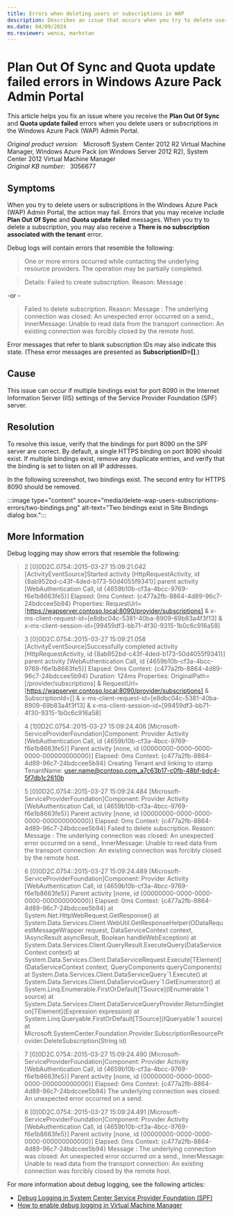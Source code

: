 ```yaml
---
title: Errors when deleting users or subscriptions in WAP
description: Describes an issue that occurs when you try to delete users or subscriptions in the Windows Azure Pack (WAP) Admin Portal.
ms.date: 04/09/2024
ms.reviewer: wenca, markstan
---
```

# Plan Out Of Sync and Quota update failed errors in Windows Azure Pack Admin Portal

This article helps you fix an issue where you receive the **Plan Out Of Sync** and **Quota update failed** errors when you delete users or subscriptions in the Windows Azure Pack (WAP) Admin Portal.

_Original product version:_ &nbsp; Microsoft System Center 2012 R2 Virtual Machine Manager, Windows Azure Pack (on Windows Server 2012 R2), System Center 2012 Virtual Machine Manager  
_Original KB number:_ &nbsp; 3056677

## Symptoms

When you try to delete users or subscriptions in the Windows Azure Pack (WAP) Admin Portal, the action may fail. Errors that you may receive include **Plan Out Of Sync** and **Quota update failed** messages. When you try to delete a subscription, you may also receive a **There is no subscription associated with the tenant** error.

Debug logs will contain errors that resemble the following:

> One or more errors occurred while contacting the underlying resource providers. The operation may be partially completed.

> Details: Failed to create subscription. Reason: Message :

-or -

> Failed to delete subscription. Reason: Message : The underlying connection was closed: An unexpected error occurred on a send., InnerMessage: Unable to read data from the transport connection: An existing connection was forcibly closed by the remote host.

Error messages that refer to blank subscription IDs may also indicate this state. (These error messages are presented as **SubscriptionID=[]**.)

## Cause

This issue can occur if multiple bindings exist for port 8090 in the Internet Information Server (IIS) settings of the Service Provider Foundation (SPF) server.

## Resolution

To resolve this issue, verify that the bindings for port 8090 on the SPF server are correct. By default, a single HTTPS binding on port 8090 should exist. If multiple bindings exist, remove any duplicate entries, and verify that the binding is set to listen on all IP addresses.

In the following screenshot, two bindings exist. The second entry for HTTPS 8090 should be removed.

:::image type="content" source="media/delete-wap-users-subscriptions-errors/two-bindings.png" alt-text="Two bindings exist in Site Bindings dialog box.":::

## More Information

Debug logging may show errors that resemble the following:

> 2 [0]0D2C.0754::‎2015‎-‎03‎-‎27 15:09:21.042 [ActivityEventSource]Started activity [HttpRequestActivity, id {8ab952bd-c43f-4ded-b173-50d4055f9341}] parent activity [WebAuthentication Call, id {4659b10b-cf3a-4bcc-9769-f6e1b8663fe5}] Elapsed: 0ms Context: {c477a2fb-8864-4d89-96c7-24bdccee5b94} Properties: RequestUrl=[https://wapserver.contoso.local:8090/provider/subscriptions] & x-ms-client-request-id=[e8dbc04c-5381-40ba-8909-69b83a4f3f13] & x-ms-client-session-id=[99459df3-bb71-4f30-9315-1b0c6c916a58]

> 3 [0]0D2C.0754::‎2015‎-‎03‎-‎27 15:09:21.058 [ActivityEventSource]Successfully completed activity [HttpRequestActivity, id {8ab952bd-c43f-4ded-b173-50d4055f9341}] parent activity [WebAuthentication Call, id {4659b10b-cf3a-4bcc-9769-f6e1b8663fe5}] Elapsed: 0ms Context: {c477a2fb-8864-4d89-96c7-24bdccee5b94} Duration: 124ms Properties: OriginalPath=[/provider/subscriptions] & RequestUrl=[https://wapserver.contoso.local:8090/provider/subscriptions] & SubscriptionId=[] & x-ms-client-request-id=[e8dbc04c-5381-40ba-8909-69b83a4f3f13] & x-ms-client-session-id=[99459df3-bb71-4f30-9315-1b0c6c916a58]

> 4 [1]0D2C.0754::‎2015‎-‎03‎-‎27 15:09:24.406 [Microsoft-ServiceProviderFoundation]Component: Provider Activity [WebAuthentication Call, id {4659b10b-cf3a-4bcc-9769-f6e1b8663fe5}] Parent activity [none, id {00000000-0000-0000-0000-000000000000}] Elapsed: 0ms Context: {c477a2fb-8864-4d89-96c7-24bdccee5b94} Creating Tenant and linking to stamp TenantName: user.name@contoso.com_a7c63b17-c0fb-48bf-bdc4-5f7db1c2610b

> 5 [0]0D2C.0754::‎2015‎-‎03‎-‎27 15:09:24.484 [Microsoft-ServiceProviderFoundation]Component: Provider Activity [WebAuthentication Call, id {4659b10b-cf3a-4bcc-9769-f6e1b8663fe5}] Parent activity [none, id {00000000-0000-0000-0000-000000000000}] Elapsed: 0ms Context: {c477a2fb-8864-4d89-96c7-24bdccee5b94} Failed to delete subscription. Reason: Message : The underlying connection was closed: An unexpected error occurred on a send., InnerMessage: Unable to read data from the transport connection: An existing connection was forcibly closed by the remote host.

> 6 [0]0D2C.0754::‎2015‎-‎03‎-‎27 15:09:24.489 [Microsoft-ServiceProviderFoundation]Component: Provider Activity [WebAuthentication Call, id {4659b10b-cf3a-4bcc-9769-f6e1b8663fe5}] Parent activity [none, id {00000000-0000-0000-0000-000000000000}] Elapsed: 0ms Context: {c477a2fb-8864-4d89-96c7-24bdccee5b94} at System.Net.HttpWebRequest.GetResponse() at System.Data.Services.Client.WebUtil.GetResponseHelper(ODataRequestMessageWrapper request, DataServiceContext context, IAsyncResult asyncResult, Boolean handleWebException) at System.Data.Services.Client.QueryResult.ExecuteQuery(DataServiceContext context) at System.Data.Services.Client.DataServiceRequest.Execute[TElement](DataServiceContext context, QueryComponents queryComponents) at System.Data.Services.Client.DataServiceQuery\`1.Execute() at System.Data.Services.Client.DataServiceQuery\`1.GetEnumerator() at System.Linq.Enumerable.FirstOrDefault[TSource](IEnumerable\`1 source) at System.Data.Services.Client.DataServiceQueryProvider.ReturnSingleton[TElement](Expression expression) at System.Linq.Queryable.FirstOrDefault[TSource](IQueryable\`1 source) at Microsoft.SystemCenter.Foundation.Provider.SubscriptionResourceProvider.DeleteSubscription(String id)

> 7 [0]0D2C.0754::‎2015‎-‎03‎-‎27 15:09:24.490 [Microsoft-ServiceProviderFoundation]Component: Provider Activity [WebAuthentication Call, id {4659b10b-cf3a-4bcc-9769-f6e1b8663fe5}] Parent activity [none, id {00000000-0000-0000-0000-000000000000}] Elapsed: 0ms Context: {c477a2fb-8864-4d89-96c7-24bdccee5b94} The underlying connection was closed: An unexpected error occurred on a send.

> 8 [0]0D2C.0754::‎2015‎-‎03‎-‎27 15:09:24.491 [Microsoft-ServiceProviderFoundation]Component: Provider Activity [WebAuthentication Call, id {4659b10b-cf3a-4bcc-9769-f6e1b8663fe5}] Parent activity [none, id {00000000-0000-0000-0000-000000000000}] Elapsed: 0ms Context: {c477a2fb-8864-4d89-96c7-24bdccee5b94} Message : The underlying connection was closed: An unexpected error occurred on a send., InnerMessage: Unable to read data from the transport connection: An existing connection was forcibly closed by the remote host.

For more information about debug logging, see the following articles:

- [Debug Logging in System Center Service Provider Foundation (SPF)](https://support.microsoft.com/help/2850280)
- [How to enable debug logging in Virtual Machine Manager](https://support.microsoft.com/help/2913445)
